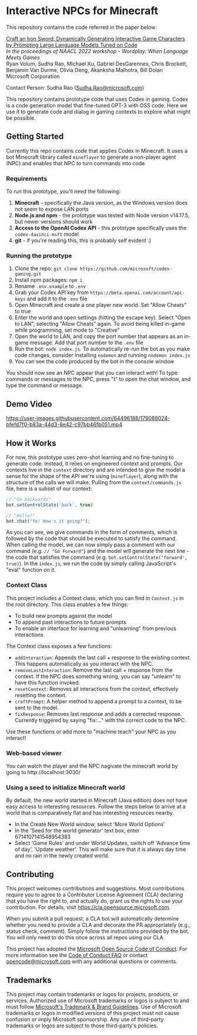 # Interactive NPCs for Minecraft

This repository contains the code referred in the paper below:

<a href="https://wordplay-workshop.github.io/modern/assets/pdfs/6.pdf">Craft an Iron Sword: Dynamically Generating Interactive Game Characters by Prompting Large Language Models Tuned on Code</a><br/>
<i>In the proceedings of NAACL 2022 workshop - Wordplay: When Language Meets Games </i><br/>
Ryan Volum, Sudha Rao, Michael Xu, Gabriel DesGarennes, Chris Brockett, Benjamin Van Durme, Olivia Deng, Akanksha Malhotra, Bill Dolan <br/>
Microsoft Corporation <br/>

Contact Person: Sudha Rao (Sudha.Rao@microsoft.com)

This repository contains prototype code that uses Codex in gaming. Codex is a code generation model that fine-tuned GPT-3 with OSS code. Here we use it to generate code and dialog in gaming contexts to explore what might be possible. 

## Getting Started

Currently this repo contains code that applies Codex in Minecraft. It uses a bot Minecraft library called `mineflayer` to generate a non-player agent (NPC) and enables that NPC to turn commands into code. 

### Requirements

To run this prototype, you'll need the following: 

1. **Minecraft** - specifically the Java version, as the Windows version does not seem to expose LAN ports
1. **Node.js and npm** - the prototype was tested with Node version v14.17.5, but newer versions should work
1. **Access to the OpenAI Codex API** - this prototype specifically uses the `codex-davinci-msft` model
1. **git** - if you're reading this, this is probably self evident :)

### Running the prototype

1. Clone the repo: `git clone https://github.com/microsoft/codex-gaming.git`
1. Install npm packages: `npm i`
1. Rename `.env.example` to `.env`
1. Grab your Codex API key from `https://beta.openai.com/account/api-keys` and add it to the `.env` file
1. Open Minecraft and create a one player new world. Set "Allow Cheats" to true
1. Enter the world and open settings (hitting the escape key). Select "Open to LAN", selecting "Allow Cheats" again. To avoid being killed in-game while programming, set mode to "Creative"
1. Open the world to LAN, and copy the port number that appears as an in-game message. Add that port number to the `.env` file
1. Run the bot: `node index.js`. To automatically re-run the bot as you make code changes, consider installing `nodemon` and running `nodemon index.js`
1. You can see the code produced by the bot in the console window 

You should now see an NPC appear that you can interact with! To type commands or messages to the NPC, press "t" to open the chat window, and type the command or message. 

## Demo Video

https://user-images.githubusercontent.com/64496188/179088024-bfefd7f0-b83a-44d3-8e42-c97bb46fb051.mp4

## How it Works

For now, this prototype uses zero-shot learning and no fine-tuning to generate code. Instead, it relies on engineered context and prompts. Our contexts live in the `context` directory and are intended to give the model a sense for the shape of the API we're using (`mineflayer`), along with the structure of the calls we will make. Pulling from the `context/commands.js` file, here is a subset of our context:

```js
// "Go backwards"
bot.setControlState('back', true)

// "Hello!"
bot.chat("Yo! How's it going?");
```

As you can see, we give commands in the form of comments, which is followed by the code that should be executed to satisfy the command. When calling the model, we can now simply pass a comment with our command (e.g. `// "Go Forward"`) and the model will generate the next line - the code that satisfies the command (e.g. `bot.setControlState('forward', true)`). In the `index.js`, we run the code by simply calling JavaScript's "eval" function on it. 

### Context Class

This project includes a Context class, which you can find in `Context.js` in the root directory. This class enables a few things:

- To build new prompts against the model
- To append past interactions to future prompts
- To enable an interface for learning and "unlearning" from previous interactions

The Context class exposes a few functions: 

- `addInteraction`: Appends the last call + response to the existing context. This happens automatically as you interact with the NPC. 
- `removeLastInteraction`: Remove the last call + response from the context. If the NPC does something wrong, you can say "unlearn" to have this function invoked.
- `resetContext`: Removes all interactions from the context, effectively resetting the context.
- `craftPrompt`: A helper method to append a prompt to a context, to be sent to the model. 
- `fixResponse`: Removes last response and adds a corrected response. Currently triggered by saying "fix:..." with the correct code to the NPC.

Use these functions or add more to "machine teach" your NPC as you interact!

### Web-based viewer

You can watch the player and the NPC nagivate the minecraft world by going to http://localhost:3030/ 

### Using a seed to initialize Minecraft world

By default, the new world started in Minecraft (Java edition) does not have easy access to interesting resources. Follow the steps below to arrive at a world that is comparatively flat and has interesting resources nearby. 

- In the Create New World window, select 'More World Options'
- In the 'Seed for the world generator' text box, enter 6714107141548954383
- Select 'Game Rules' and under World Updates, switch off 'Advance time of day', 'Update weather'. This will make sure that it is always day time and no rain in the newly created world.

## Contributing

This project welcomes contributions and suggestions.  Most contributions require you to agree to a
Contributor License Agreement (CLA) declaring that you have the right to, and actually do, grant us
the rights to use your contribution. For details, visit https://cla.opensource.microsoft.com.

When you submit a pull request, a CLA bot will automatically determine whether you need to provide
a CLA and decorate the PR appropriately (e.g., status check, comment). Simply follow the instructions
provided by the bot. You will only need to do this once across all repos using our CLA.

This project has adopted the [Microsoft Open Source Code of Conduct](https://opensource.microsoft.com/codeofconduct/).
For more information see the [Code of Conduct FAQ](https://opensource.microsoft.com/codeofconduct/faq/) or
contact [opencode@microsoft.com](mailto:opencode@microsoft.com) with any additional questions or comments.

## Trademarks

This project may contain trademarks or logos for projects, products, or services. Authorized use of Microsoft 
trademarks or logos is subject to and must follow 
[Microsoft's Trademark & Brand Guidelines](https://www.microsoft.com/en-us/legal/intellectualproperty/trademarks/usage/general).
Use of Microsoft trademarks or logos in modified versions of this project must not cause confusion or imply Microsoft sponsorship.
Any use of third-party trademarks or logos are subject to those third-party's policies.
